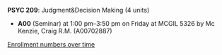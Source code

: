 **PSYC 209**: Judgment&Decision Making (4 units)

- **A00** (Seminar) at 1:00 pm–3:50 pm on Friday at MCGIL 5326 by Mc Kenzie, Craig R.M. (A00702887)

[Enrollment numbers over time](./PSYC209.tsv)
